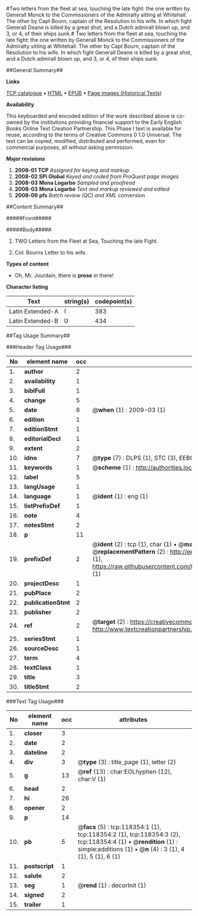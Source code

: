#Two letters from the fleet at sea, touching the late fight: the one written by Generall Monck to the Commissioners of the Admiralty sitting at Whitehall. The other by Capt Bourn, captain of the Resolution to his wife. In which fight Generall Deane is killed by a great shot, and a Dutch admirall blown up, and 3, or 4, of their ships sunk.#
Two letters from the fleet at sea, touching the late fight: the one written by Generall Monck to the Commissioners of the Admiralty sitting at Whitehall. The other by Capt Bourn, captain of the Resolution to his wife. In which fight Generall Deane is killed by a great shot, and a Dutch admirall blown up, and 3, or 4, of their ships sunk.

##General Summary##

**Links**

[TCP catalogue](http://www.ota.ox.ac.uk/tcp/)  • 
[HTML](http://tei.it.ox.ac.uk/tcp/Texts-HTML/free/A76/A76017.html)  • 
[EPUB](http://tei.it.ox.ac.uk/tcp/Texts-EPUB/free/A76/A76017.epub) • 
[Page images (Historical Texts)](https://data.historicaltexts.jisc.ac.uk/view?pubId=eebo-99866093e&pageId=eebo-99866093e-118354-1)

**Availability**

This keyboarded and encoded edition of the
	       work described above is co-owned by the institutions
	       providing financial support to the Early English Books
	       Online Text Creation Partnership. This Phase I text is
	       available for reuse, according to the terms of Creative
	       Commons 0 1.0 Universal. The text can be copied,
	       modified, distributed and performed, even for
	       commercial purposes, all without asking permission.

**Major revisions**

1. __2008-01__ __TCP__ *Assigned for keying and markup*
1. __2008-02__ __SPi Global__ *Keyed and coded from ProQuest page images*
1. __2008-03__ __Mona Logarbo__ *Sampled and proofread*
1. __2008-03__ __Mona Logarbo__ *Text and markup reviewed and edited*
1. __2008-09__ __pfs__ *Batch review (QC) and XML conversion*

##Content Summary##

#####Front#####

#####Body#####

1. TWO Letters from the Fleet at Sea, Touching the late Fight.

1. Col: Bourns Letter to his wife.

**Types of content**

  * Oh, Mr. Jourdain, there is **prose** in there!

**Character listing**


|Text|string(s)|codepoint(s)|
|---|---|---|
|Latin Extended-A|ſ|383|
|Latin Extended-B|Ʋ|434|

##Tag Usage Summary##

###Header Tag Usage###

|No|element name|occ|attributes|
|---|---|---|---|
|1.|__author__|2||
|2.|__availability__|1||
|3.|__biblFull__|1||
|4.|__change__|5||
|5.|__date__|8| @__when__ (1) : 2009-03 (1)|
|6.|__edition__|1||
|7.|__editionStmt__|1||
|8.|__editorialDecl__|1||
|9.|__extent__|2||
|10.|__idno__|7| @__type__ (7) : DLPS (1), STC (3), EEBO-CITATION (1), PROQUEST (1), VID (1)|
|11.|__keywords__|1| @__scheme__ (1) : http://authorities.loc.gov/ (1)|
|12.|__label__|5||
|13.|__langUsage__|1||
|14.|__language__|1| @__ident__ (1) : eng (1)|
|15.|__listPrefixDef__|1||
|16.|__note__|4||
|17.|__notesStmt__|2||
|18.|__p__|11||
|19.|__prefixDef__|2| @__ident__ (2) : tcp (1), char (1)  •  @__matchPattern__ (2) : ([0-9\-]+):([0-9IVX]+) (1), (.+) (1)  •  @__replacementPattern__ (2) : http://eebo.chadwyck.com/downloadtiff?vid=$1&page=$2 (1), https://raw.githubusercontent.com/textcreationpartnership/Texts/master/tcpchars.xml#$1 (1)|
|20.|__projectDesc__|1||
|21.|__pubPlace__|2||
|22.|__publicationStmt__|2||
|23.|__publisher__|2||
|24.|__ref__|2| @__target__ (2) : https://creativecommons.org/publicdomain/zero/1.0/ (1), http://www.textcreationpartnership.org/docs/. (1)|
|25.|__seriesStmt__|1||
|26.|__sourceDesc__|1||
|27.|__term__|4||
|28.|__textClass__|1||
|29.|__title__|3||
|30.|__titleStmt__|2||


###Text Tag Usage###

|No|element name|occ|attributes|
|---|---|---|---|
|1.|__closer__|3||
|2.|__date__|2||
|3.|__dateline__|2||
|4.|__div__|3| @__type__ (3) : title_page (1), letter (2)|
|5.|__g__|13| @__ref__ (13) : char:EOLhyphen (12), char:V (1)|
|6.|__head__|2||
|7.|__hi__|26||
|8.|__opener__|2||
|9.|__p__|14||
|10.|__pb__|5| @__facs__ (5) : tcp:118354:1 (1), tcp:118354:2 (1), tcp:118354:3 (2), tcp:118354:4 (1)  •  @__rendition__ (1) : simple:additions (1)  •  @__n__ (4) : 3 (1), 4 (1), 5 (1), 6 (1)|
|11.|__postscript__|1||
|12.|__salute__|2||
|13.|__seg__|1| @__rend__ (1) : decorInit (1)|
|14.|__signed__|2||
|15.|__trailer__|1||
